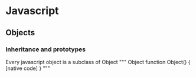 # Javascript #

## Objects ##

### Inheritance and prototypes ###
Every javascript object is a subclass of Object
"""
Object
function Object() { [native code] }
"""
